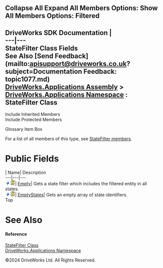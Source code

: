        

 Collapse All Expand All  Members Options: Show All  Members Options: Filtered   
---  
DriveWorks SDK Documentation  |   
---|---  
StateFilter Class Fields   
See Also [Send Feedback](mailto:apisupport@driveworks.co.uk?subject=Documentation Feedback: topic1077.md)  
[DriveWorks.Applications Assembly](topic13.md) > [DriveWorks.Applications Namespace](topic16.md) : StateFilter Class  
---  
  
Include Inherited Members    
Include Protected Members    


Glossary Item Box

For a list of all members of this type, see [StateFilter members](topic1078.md).

# Public Fields

| Name| Description  
---|---|---  
![Public Field](dotnetimages/publicField.gif)![static \(Shared in Visual Basic\)](dotnetimages/static.gif)| [Empty](topic1090.md)| Gets a state filter which includes the filtered entity in all states.   
![Public Field](dotnetimages/publicField.gif)![static \(Shared in Visual Basic\)](dotnetimages/static.gif)| [EmptyStates](topic1091.md)| Gets an empty array of state identifiers.   
Top

# See Also

#### Reference

[StateFilter Class](topic1077.md)   
[DriveWorks.Applications Namespace](topic16.md)

©2024 DriveWorks Ltd. All Rights Reserved.
